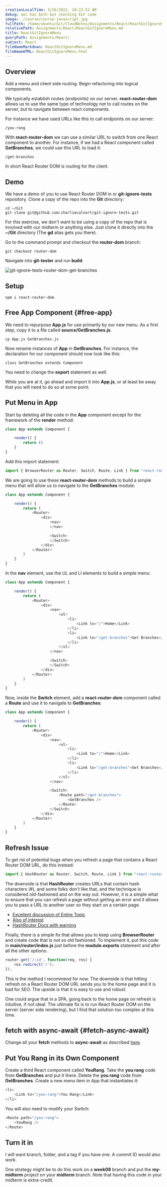 ```yaml
---
creationLocalTime: 3/26/2022, 10:23:52 AM
debug: aec has both but checking ELF code
image: ./course/course-javascript.jpg
fullPath: /home/ubuntu/Git/CloudNotes/Assignments/React/ReactGitIgnoreMenu.md
relativePath: Assignments/React/ReactGitIgnoreMenu.md
title: ReactGitIgnoreMenu
queryPath: Assignments/React/
subject: React
fileNameMarkdown: ReactGitIgnoreMenu.md
fileNameHTML: ReactGitIgnoreMenu.html
---
```



<!-- toc -->
<!-- tocstop -->

## Overview

Add a menu and client side routing. Begin refactoring into logical components.

We typically establish routes (endpoints) on our server. **react-router-dom** allows us to use the same type of technology not to call routes on the server, but to navigate between react components.

For instance we have used URLs like this to call endpoints on our server:

    /you-rang

With **react-router-dom** we can use a similar URL to switch from one React component to another. For instance, if we had a React component called **GetBranches**, we could use this URL to load it:

    /get-branches

In short React Router DOM is routing for the client.

## Demo

We have a demo of you to use React Router DOM in or **git-ignore-tests** repository. Clone
a copy of the repo into the **Git** directory:

    cd ~/Git
    git clone git@github.com:charliecalvert/git-ignore-tests.git

For this exercise, we don't want to be using a copy of the repo that is
involved with our midterm or anything else. Just clone it directly into the
**~/Git** directory (The **gd** alias gets you there).

Go to the command prompt and checkout the **router-dom** branch:

    git checkout router-dom

Navigate into **git-tester** and run **build**.

![git-ignore-tests-router-dom-get-branches][grd]

## Setup

    npm i react-router-dom

## Free App Component {#free-app}

We need to repurpose **App.js** for use primarily by our new menu. As a first step, copy it to a file called **source/GetBranches.js**.

    cp App.js GetBranches.js

Now rename instances of **App** in **GetBranches**. For instance, the declaration for our component should now look like this:

    class GetBranches extends Component

You need to change the **export** statement as well.

While you are at it, go ahead and import it into **App.js**, or at least be away that you will need to do so at some point.

## Put Menu in App

Start by deleting all the code in the **App** component except for the framework of the **render** method:

```javascript
class App extends Component {

    render() {
        return ()
    }
}
```

Add this import statement:

```javascript
import { BrowserRouter as Router, Switch, Route, Link } from "react-router-dom";
```

We are going to use these **react-router-dom** methods to build a simple menu that will allow us to navigate to the **GetBranches** module:

```javascript
class App extends Component {

    render() {
        return (
            <Router>
                <div>
                    <nav>
                    </nav>

                    <Switch>
                    </Switch>
                </div>
            </Router>
        )
    }
}
```

In the **nav** element, use the UL and LI elements to build a simple menu:

```javascript
class App extends Component {

    render() {
        return (
            <Router>
                <div>
                    <nav>
                        <ul>
                            <li>
                                <Link to="/">Home</Link>
                            </li>
                            <li>
                                <Link to="/get-branches">Get Branches</Link>
                            </li>
                        </ul>
                    </nav>

                    <Switch>
                    </Switch>
                </div>
            </Router>
        )
    }
}
```

Now, inside the **Switch** element, add a **react-router-dom** component called a **Route** and use it to navigate to **GetBranches**:

```javascript
class App extends Component {

    render() {
        return (
            <Router>
                <div>
                    <nav>
                        <ul>
                            <li>
                                <Link to="/">Home</Link>
                            </li>
                            <li>
                                <Link to="/get-branches">Get Branches</Link>
                            </li>
                        </ul>
                    </nav>

                    <Switch>
                        <Route path="/get-branches">
                            <GetBranches />
                        </Route>
                    </Switch>
                </div>
            </Router>
        )
    }
}
```

## Refresh Issue

To get rid of potential bugs when you refresh a page that contains a React Router DOM URL, do this instead:

```javascript
import { HashRouter as Router, Switch, Route, Link } from "react-router-dom";
```

The downside is that **HashRouter** creates URLs that contain hash characters (#), and some folks don't like that, and the technique is considered old-fashioned and on the way out. However, it is a simple what to ensure that you can refresh a page without getting an error and it allows you to pass a URL to another user so they start on a certain page.

- [Excellent discussion of Entire Topic](https://stackoverflow.com/a/36623117/253576)
- [Also of interest](https://stackoverflow.com/a/43470639/253576)
- [HashRouter Docs with warning](https://github.com/ReactTraining/react-router/blob/master/packages/react-router-dom/docs/api/HashRouter.md)

Finally, there is a simple fix that allows you to keep using **BrowserRouter** and create code that is not so old fashioned. To implement it, put this code in **main/router/index.js** just before the **module.exports** statement and after all the other options:

```javascript
router.get('/:id', function(req, res) {
    res.redirect('/');
});
```

This is the method I recommend for now. The downside is that hitting refresh on a React Router DOM URL sends you to the home page and it is bad for SEO. The upside is that it is easy to use and robust.

One could argue that in a SPA, going back to the home page on refresh is intuitive, if not ideal. The ultimate fix is to run React Router DOM on the server (server side rendering), but I find that solution too complex at this time.

## fetch with async-await {#fetch-async-await}

Change all your **fetch** methods to **async-await** as described [here][mdaa].

## Put You Rang in its Own Component

Create a third React component called **YouRang**. Take the **you rang** code from **GetBranches** and put it there. Delete the **you rang** code from **GetBranches**. Create a new menu item in App that instantiates it:

```JavaScript
<li>
    <Link to="/you-rang">You Rang</Link>
</li>
```

You will also need to modify your Switch:

```javascript
<Route path="/you-rang">
    <YouRang />
</Route>
```

## Turn it in

I will want branch, folder, and a tag if you have one. A commit ID would also work.

One strategy might be to do this work on a **week08** branch and put the **my-midterm** project on your **midterm** branch. Note that having this code in your midterm is extra-credit.

<!--       -->
<!-- links -->
<!--       -->

[mdaa]: https://www.elvenware.com/teach/assignments/midterm-final/Isit320Midterm2019.html#fetchawait
[grd]: https://s3.amazonaws.com/bucket01.elvenware.com/images/git-ignore-tests-router-dom-get-branches.png

